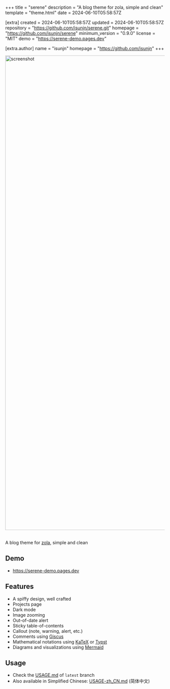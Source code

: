
+++
title = "serene"
description = "A blog theme for zola, simple and clean"
template = "theme.html"
date = 2024-06-10T05:58:57Z

[extra]
created = 2024-06-10T05:58:57Z
updated = 2024-06-10T05:58:57Z
repository = "https://github.com/isunjn/serene.git"
homepage = "https://github.com/isunjn/serene"
minimum_version = "0.9.0"
license = "MIT"
demo = "https://serene-demo.pages.dev"

[extra.author]
name = "isunjn"
homepage = "https://github.com/isunjn"
+++        

<img width="1501" alt="screenshot" src="https://github.com/isunjn/serene/assets/60461730/61b9ff3d-6ed3-4062-8872-1f3a3d9b60a7">

<br />
<br />

A blog theme for [zola](https://www.getzola.org), simple and clean

## Demo

-  <https://serene-demo.pages.dev>

## Features

- A spiffy design, well crafted
- Projects page
- Dark mode
- Image zooming
- Out-of-date alert
- Sticky table-of-contents
- Callout (note, warning, alert, etc.)
- Comments using [Giscus](https://giscus.app)
- Mathematical notations using [KaTeX](https://katex.org) or [Typst](https://typst.app)
- Diagrams and visualizations using [Mermaid](https://github.com/mermaid-js/mermaid)

## Usage

- Check the [USAGE.md](https://github.com/isunjn/serene/blob/latest/USAGE.md) of `latest` branch
- Also available in Simplified Chinese: [USAGE-zh_CN.md](https://github.com/isunjn/serene/blob/latest/USAGE-zh_CN.md) (简体中文)

        